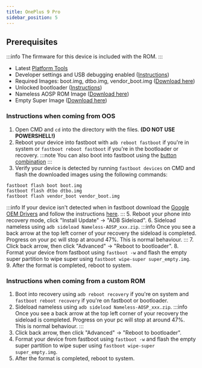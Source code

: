```yaml
---
title: OnePlus 9 Pro
sidebar_position: 5
---
```


## Prerequisites

:::info
The firmware for this device is included with the ROM.
:::
- Latest [Platform Tools](/docs/faq.md#links)
- Developer settings and USB debugging enabled ([Instructions](/docs/faq.md#enabling-developer-options))
- Required Images: boot.img, dtbo.img, vendor_boot.img ([Download here](/docs/getting-started/downloads/oneplus/lemonadep.md))
- Unlocked bootloader ([Instructions](/docs/faq.md#how-to-unlock-bootloader))
- Nameless AOSP ROM Image ([Download here](/docs/getting-started/downloads/oneplus/lemonadep.md))
- Empty Super Image ([Download here](https://mirrorbits.lineageos.org/full/lemonadep/20240429/super_empty.img))

### Instructions when coming from OOS

1. Open CMD and `cd` into the directory with the files. **(DO NOT USE POWERSHELL!)**
2. Reboot your device into fastboot with `adb reboot fastboot` if you're in system or `fastboot reboot fastboot` if you're in the bootloader or recovery.
:::note
You can also boot into fastboot using the [button combination](/docs/faq.md#button-combinations)
:::
3. Verify your device is detected by running `fastboot devices` on CMD and flash the downloaded images using the following commands:
```
fastboot flash boot boot.img
fastboot flash dtbo dtbo.img
fastboot flash vendor_boot vendor_boot.img
``` 
:::info
If your device isn't detected when in fastboot download the [Google OEM Drivers](/docs/faq.md#links) and follow the instructions [here](/docs/faq.md#installing-google-usb-drivers).
:::
5. Reboot your phone into recovery mode, click "Install Update" -> "ADB Sideload".
6. Sideload nameless using `adb sideload Nameless-AOSP_xxx.zip`.
:::info
Once you see a back arrow at the top left corner of your recovery the sideload is completed. Progress on your pc will stop at around 47%. This is normal behaviour.
:::
7. Click back arrow, then click "Advanced" -> "Reboot to bootloader".
8. Format your device from fastboot using `fastboot -w` and flash the empty super partition to wipe super using `fastboot wipe-super super_empty.img`.
9. After the format is completed, reboot to system.

### Instructions when coming from a custom ROM

1. Boot into recovery using `adb reboot recovery` if you're on system and `fastboot reboot recovery` if you're on fastboot or bootloader.
2. Sideload nameless using `adb sideload Nameless-AOSP_xxx.zip`.
:::info
Once you see a back arrow at the top left corner of your recovery the sideload is completed. Progress on your pc will stop at around 47%. This is normal behaviour.
:::
3. Click back arrow, then click "Advanced" -> "Reboot to bootloader".
4. Format your device from fastboot using `fastboot -w` and flash the empty super partition to wipe super using `fastboot wipe-super super_empty.img`.
5. After the format is completed, reboot to system.